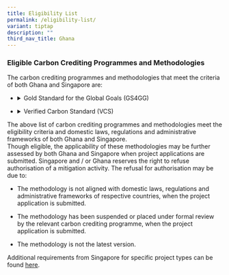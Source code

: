```yaml
---
title: Eligibility List
permalink: /eligibility-list/
variant: tiptap
description: ""
third_nav_title: Ghana
---
```

<h3>Eligible Carbon Crediting Programmes and&nbsp;Methodologies</h3>
<p></p>
<p>The carbon crediting programmes and methodologies that meet the criteria
of both Ghana and Singapore are:</p>
<ul data-tight="true" class="tight">
<li>
<p></p>
<div data-type="detailGroup" class="isomer-accordion-group isomer-accordion isomer-accordion-white">
<details class="isomer-details">
<summary>Gold Standard for the Global Goals (GS4GG)</summary>
<div data-type="detailsContent" class="isomer-details-content">
<p>All active methodologies published before 31 March 2023 except those under
the “Land Use and Forestry &amp; Agriculture” category of GS4GG.</p>
</div>
</details>
</div>
</li>
<li>
<p></p>
<div data-type="detailGroup" class="isomer-accordion-group isomer-accordion isomer-accordion-white">
<details class="isomer-details">
<summary>Verified Carbon Standard (VCS)</summary>
<div data-type="detailsContent" class="isomer-details-content">
<p></p>
<table style="minWidth: 25px">
<colgroup>
<col>
</colgroup>
<tbody>
<tr>
<td rowspan="1" colspan="1">
<p>All active methodologies published before 31 March 2023 except those that
are under the "Sectoral Scope 14" category of VCS, with these allowable
excepions:</p>
<ul data-tight="true" class="tight">
<li>
<p>Scenario 2a and 3 of VCS Jurisdictional and Nested REDD+ (JNR) framework</p>
</li>
<li>
<p>VM0012</p>
</li>
<li>
<p>VM0017</p>
</li>
<li>
<p>VM0021</p>
</li>
<li>
<p>VM0022</p>
</li>
<li>
<p>VM0024</p>
</li>
<li>
<p>VM0026 (and VMD0040)</p>
</li>
<li>
<p>VM0032</p>
</li>
<li>
<p>VM0033</p>
</li>
<li>
<p>VM0036</p>
</li>
<li>
<p>VM0041</p>
</li>
<li>
<p>VM0042</p>
</li>
</ul>
<p></p>
<p>Where any VCS methodology is used, the project participant will be required
to demonstrate the Sustainable Development contributions or co-benefits
of the relevant mitigation activity by submitting to the Joint Committee
its verification report under the Climate, Community and Biodiversity Standards
(CCB Standards), the Sustainable Development Verified Impact Standard (SD
VISta) or another standard recognised by VCS for such purpose.</p>
</td>
</tr>
</tbody>
</table>
</div>
</details>
</div>
</li>
</ul>
<p>The above list of carbon crediting programmes and methodologies meet the
eligibility criteria and domestic laws, regulations and administrative
frameworks of both Ghana and Singapore.&nbsp;
<br>Though eligible, the applicability of these methodologies may be further
assessed by both Ghana and Singapore when project applications are submitted.
Singapore and / or Ghana reserves the right to refuse authorisation of
a mitigation activity. The refusal for authorisation may be due to:&nbsp;</p>
<ul data-tight="true" class="tight">
<li>
<p>The methodology is not aligned with domestic laws, regulations and administrative
frameworks of respective countries, when the project application is submitted.&nbsp;</p>
</li>
<li>
<p>The methodology has been suspended or placed under formal review by the
relevant carbon crediting programme, when the project application is submitted.&nbsp;</p>
</li>
<li>
<p>The methodology is not the latest version.&nbsp;</p>
<p></p>
</li>
</ul>
<p>Additional requirements from Singapore for specific project types&nbsp;can
be found <a href="https://carbonmarkets-cooperation.gov.sg/additional-environmental-integrity-safeguards/" rel="noopener noreferrer nofollow" target="_blank"><u>here</u></a>.</p>